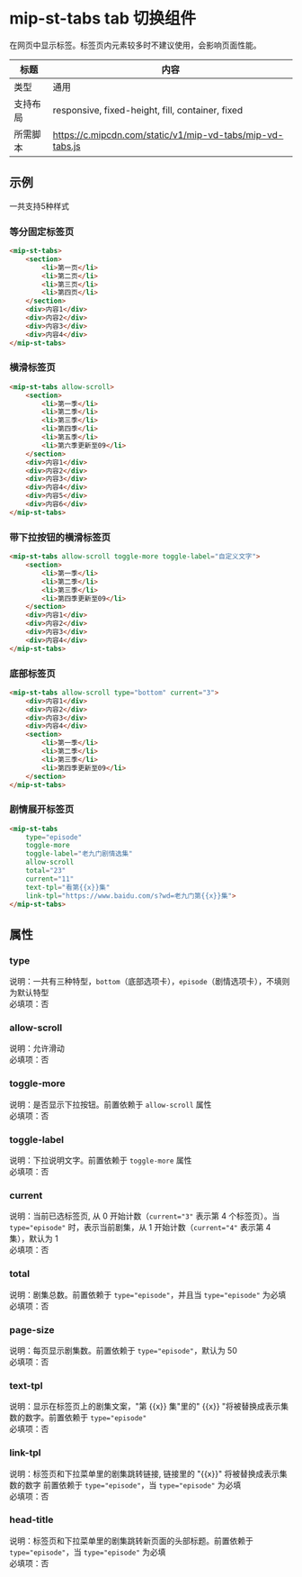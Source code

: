 # mip-st-tabs tab 切换组件

在网页中显示标签。标签页内元素较多时不建议使用，会影响页面性能。

标题|内容
----|----
类型|通用
支持布局|responsive, fixed-height, fill, container, fixed
所需脚本|https://c.mipcdn.com/static/v1/mip-vd-tabs/mip-vd-tabs.js

## 示例

一共支持5种样式

### 等分固定标签页

```html
<mip-st-tabs>
    <section>
        <li>第一页</li>
        <li>第二页</li>
        <li>第三页</li>
        <li>第四页</li>
    </section>
    <div>内容1</div>
    <div>内容2</div>
    <div>内容3</div>
    <div>内容4</div>
</mip-st-tabs>
```
### 横滑标签页

```html
<mip-st-tabs allow-scroll>
    <section>
        <li>第一季</li>
        <li>第二季</li>
        <li>第三季</li>
        <li>第四季</li>
        <li>第五季</li>
        <li>第六季更新至09</li>
    </section>
    <div>内容1</div>
    <div>内容2</div>
    <div>内容3</div>
    <div>内容4</div>
    <div>内容5</div>
    <div>内容6</div>
</mip-st-tabs>
```

### 带下拉按钮的横滑标签页

```html
<mip-st-tabs allow-scroll toggle-more toggle-label="自定义文字">
    <section>
        <li>第一季</li>
        <li>第二季</li>
        <li>第三季</li>
        <li>第四季更新至09</li>
    </section>
    <div>内容1</div>
    <div>内容2</div>
    <div>内容3</div>
    <div>内容4</div>
</mip-st-tabs>
```

### 底部标签页

```html
<mip-st-tabs allow-scroll type="bottom" current="3">
    <div>内容1</div>
    <div>内容2</div>
    <div>内容3</div>
    <div>内容4</div>
    <section>
        <li>第一季</li>
        <li>第二季</li>
        <li>第三季</li>
        <li>第四季更新至09</li>
    </section>
</mip-st-tabs>
```

### 剧情展开标签页
```html
<mip-st-tabs
    type="episode"
    toggle-more
    toggle-label="老九门剧情选集"
    allow-scroll
    total="23"
    current="11"
    text-tpl="看第{{x}}集"
    link-tpl="https://www.baidu.com/s?wd=老九门第{{x}}集">
</mip-st-tabs>
```

## 属性

### type

说明：一共有三种特型，`bottom`（底部选项卡），`episode`（剧情选项卡），不填则为默认特型  
必填项：否

### allow-scroll

说明：允许滑动  
必填项：否

### toggle-more

说明：是否显示下拉按钮。前置依赖于 `allow-scroll` 属性  
必填项：否

### toggle-label

说明：下拉说明文字。前置依赖于 `toggle-more` 属性  
必填项：否

### current

说明：当前已选标签页, 从 0 开始计数（`current="3"` 表示第 4 个标签页）。当 `type="episode"` 时，表示当前剧集，从 1 开始计数（`current="4"` 表示第 4 集），默认为 1  
必填项：否

### total

说明：剧集总数。前置依赖于 `type="episode"`，并且当 `type="episode"` 为必填  
必填项：否

### page-size

说明：每页显示剧集数。前置依赖于 `type="episode"`，默认为 50  
必填项：否

### text-tpl

说明：显示在标签页上的剧集文案，"第 {{x}} 集"里的" {{x}} "将被替换成表示集数的数字。前置依赖于 `type="episode"`  
必填项：否

### link-tpl

说明：标签页和下拉菜单里的剧集跳转链接, 链接里的 "{{x}}" 将被替换成表示集数的数字 前置依赖于 `type="episode"`，当 `type="episode"` 为必填  
必填项：否

### head-title

说明：标签页和下拉菜单里的剧集跳转新页面的头部标题。前置依赖于 `type="episode"`，当 `type="episode"` 为必填  
必填项：否
